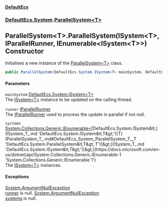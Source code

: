 #### [DefaultEcs](DefaultEcs.md 'DefaultEcs')
### [DefaultEcs.System](DefaultEcs.md#DefaultEcs_System 'DefaultEcs.System').[ParallelSystem&lt;T&gt;](ParallelSystem_T_.md 'DefaultEcs.System.ParallelSystem&lt;T&gt;')
## ParallelSystem&lt;T&gt;.ParallelSystem(ISystem&lt;T&gt;, IParallelRunner, IEnumerable&lt;ISystem&lt;T&gt;&gt;) Constructor
Initialises a new instance of the [ParallelSystem&lt;T&gt;](ParallelSystem_T_.md 'DefaultEcs.System.ParallelSystem&lt;T&gt;') class.  
```csharp
public ParallelSystem(DefaultEcs.System.ISystem<T> mainSystem, DefaultEcs.Threading.IParallelRunner runner, System.Collections.Generic.IEnumerable<DefaultEcs.System.ISystem<T>> systems);
```
#### Parameters
<a name='DefaultEcs_System_ParallelSystem_T__ParallelSystem(DefaultEcs_System_ISystem_T__DefaultEcs_Threading_IParallelRunner_System_Collections_Generic_IEnumerable_DefaultEcs_System_ISystem_T__)_mainSystem'></a>
`mainSystem` [DefaultEcs.System.ISystem&lt;](ISystem_T_.md 'DefaultEcs.System.ISystem&lt;T&gt;')[T](ParallelSystem_T_.md#DefaultEcs_System_ParallelSystem_T__T 'DefaultEcs.System.ParallelSystem&lt;T&gt;.T')[&gt;](ISystem_T_.md 'DefaultEcs.System.ISystem&lt;T&gt;')  
The [ISystem&lt;T&gt;](ISystem_T_.md 'DefaultEcs.System.ISystem&lt;T&gt;') instance to be updated on the calling thread.
  
<a name='DefaultEcs_System_ParallelSystem_T__ParallelSystem(DefaultEcs_System_ISystem_T__DefaultEcs_Threading_IParallelRunner_System_Collections_Generic_IEnumerable_DefaultEcs_System_ISystem_T__)_runner'></a>
`runner` [IParallelRunner](IParallelRunner.md 'DefaultEcs.Threading.IParallelRunner')  
The [IParallelRunner](IParallelRunner.md 'DefaultEcs.Threading.IParallelRunner') used to process the update in parallel if not null.
  
<a name='DefaultEcs_System_ParallelSystem_T__ParallelSystem(DefaultEcs_System_ISystem_T__DefaultEcs_Threading_IParallelRunner_System_Collections_Generic_IEnumerable_DefaultEcs_System_ISystem_T__)_systems'></a>
`systems` [System.Collections.Generic.IEnumerable&lt;](https://docs.microsoft.com/en-us/dotnet/api/System.Collections.Generic.IEnumerable-1 'System.Collections.Generic.IEnumerable`1')[DefaultEcs.System.ISystem&lt;](ISystem_T_.md 'DefaultEcs.System.ISystem&lt;T&gt;')[T](ParallelSystem_T_.md#DefaultEcs_System_ParallelSystem_T__T 'DefaultEcs.System.ParallelSystem&lt;T&gt;.T')[&gt;](ISystem_T_.md 'DefaultEcs.System.ISystem&lt;T&gt;')[&gt;](https://docs.microsoft.com/en-us/dotnet/api/System.Collections.Generic.IEnumerable-1 'System.Collections.Generic.IEnumerable`1')  
The [ISystem&lt;T&gt;](ISystem_T_.md 'DefaultEcs.System.ISystem&lt;T&gt;') instances.
  
#### Exceptions
[System.ArgumentNullException](https://docs.microsoft.com/en-us/dotnet/api/System.ArgumentNullException 'System.ArgumentNullException')  
[runner](ParallelSystem_T__ParallelSystem(ISystem_T__IParallelRunner_IEnumerable_ISystem_T__).md#DefaultEcs_System_ParallelSystem_T__ParallelSystem(DefaultEcs_System_ISystem_T__DefaultEcs_Threading_IParallelRunner_System_Collections_Generic_IEnumerable_DefaultEcs_System_ISystem_T__)_runner 'DefaultEcs.System.ParallelSystem&lt;T&gt;.ParallelSystem(DefaultEcs.System.ISystem&lt;T&gt;, DefaultEcs.Threading.IParallelRunner, System.Collections.Generic.IEnumerable&lt;DefaultEcs.System.ISystem&lt;T&gt;&gt;).runner') is null.
[System.ArgumentNullException](https://docs.microsoft.com/en-us/dotnet/api/System.ArgumentNullException 'System.ArgumentNullException')  
[systems](ParallelSystem_T__ParallelSystem(ISystem_T__IParallelRunner_IEnumerable_ISystem_T__).md#DefaultEcs_System_ParallelSystem_T__ParallelSystem(DefaultEcs_System_ISystem_T__DefaultEcs_Threading_IParallelRunner_System_Collections_Generic_IEnumerable_DefaultEcs_System_ISystem_T__)_systems 'DefaultEcs.System.ParallelSystem&lt;T&gt;.ParallelSystem(DefaultEcs.System.ISystem&lt;T&gt;, DefaultEcs.Threading.IParallelRunner, System.Collections.Generic.IEnumerable&lt;DefaultEcs.System.ISystem&lt;T&gt;&gt;).systems') is null.
